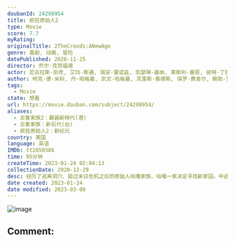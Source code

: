 ```yaml
---
doubanId: 24298954
title: 疯狂原始人2
type: Movie
score: 7.7
myRating: 
originalTitle: 2TheCroods:ANewAge
genre: 喜剧, 动画, 冒险
datePublished: 2020-11-25
director: 乔尔·克劳福德
actor: 尼古拉斯·凯奇, 艾玛·斯通, 瑞安·雷诺兹, 凯瑟琳·基纳, 莱斯利·曼恩, 彼特·丁拉基, 克拉克·杜克, 克萝丽丝·利奇曼, 乔安娜·拉姆利, 凯莉·玛丽·陈, 凯特·戴琳斯, 郭京飞, 林更新, 郑恺
author: 柯克·德·米科, 丹·哈格曼, 凯文·哈格曼, 克里斯·桑德斯, 保罗·费舍尔, 鲍勃·罗根
tags:
  - Movie
state: 想看
url: https://movie.douban.com/subject/24298954/
aliases:
  - 古鲁家族2：霸器新時代(港)
  - 古鲁家族：新石代(台)
  - 疯狂原始人2：新纪元
country: 美国
language: 英语
IMDb: tt2850386
time: 95分钟
createTime: 2023-01-24 02:04:13
collectionDate: 2020-12-29
desc: 经历了逃离洞穴、挺过末日危机之后的原始人咕噜家族，咕噜一家决定寻找新家园。中途盖（瑞恩·雷诺兹RyanReynolds配音）已成了咕噜一家中的一员，但让瓜哥（尼古拉斯·凯奇NicolasCa...
date created: 2023-01-24
date modified: 2023-03-08
---
```


![image](p2624607255.jpg)

Comment:
---

